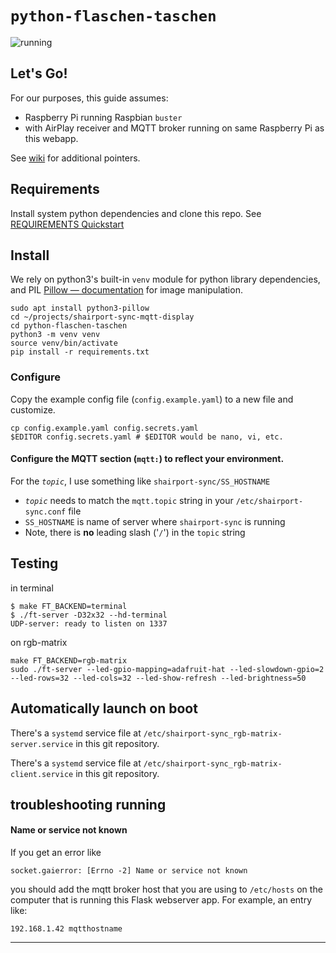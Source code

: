 `python-flaschen-taschen`
==============================

![](photo.png "running")

Let's Go!
---------

For our purposes, this guide assumes:

-	Raspberry Pi running Raspbian `buster`
-	with AirPlay receiver and MQTT broker running on same Raspberry Pi as this webapp.

See [wiki](https://github.com/idcrook/shairport-sync-mqtt-display/wiki) for additional pointers.

Requirements
------------

Install system python dependencies and clone this repo. See [REQUIREMENTS Quickstart](../REQUIREMENTS.md#quickstart)

Install
-------

We rely on python3's built-in `venv` module for python library dependencies, and PIL [Pillow — documentation](https://pillow.readthedocs.io/en/stable/) for image manipulation.

```shell
sudo apt install python3-pillow
cd ~/projects/shairport-sync-mqtt-display
cd python-flaschen-taschen
python3 -m venv venv
source venv/bin/activate
pip install -r requirements.txt
```

### Configure

Copy the example config file (`config.example.yaml`) to a new file and customize.

```shell
cp config.example.yaml config.secrets.yaml
$EDITOR config.secrets.yaml # $EDITOR would be nano, vi, etc.
```

#### Configure the MQTT section (`mqtt:`) to reflect your environment.

For the *`topic`*, I use something like `shairport-sync/SS_HOSTNAME`

-	*`topic`* needs to match the `mqtt.topic` string in your `/etc/shairport-sync.conf` file
-	`SS_HOSTNAME` is name of server where `shairport-sync` is running
-	Note, there is **no** leading slash ('`/`') in the `topic` string

Testing
--------------

in terminal

```console
$ make FT_BACKEND=terminal
$ ./ft-server -D32x32 --hd-terminal
UDP-server: ready to listen on 1337
```

on rgb-matrix

```shell
make FT_BACKEND=rgb-matrix
sudo ./ft-server --led-gpio-mapping=adafruit-hat --led-slowdown-gpio=2 --led-rows=32 --led-cols=32 --led-show-refresh --led-brightness=50
```

Automatically launch on boot
--------------------------------------

There's a `systemd` service file at `/etc/shairport-sync_rgb-matrix-server.service` in this git repository.

There's a `systemd` service file at `/etc/shairport-sync_rgb-matrix-client.service` in this git repository.

troubleshooting running
-----------------------

#### Name or service not known

If you get an error like

```
socket.gaierror: [Errno -2] Name or service not known
```

you should add the mqtt broker host that you are using to `/etc/hosts` on the computer that is running this Flask webserver app. For example, an entry like:

```
192.168.1.42 mqtthostname
```

---
